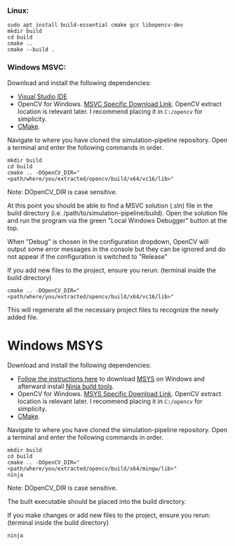 ### Linux:

```
sudo apt install build-essential cmake gcc libopencv-dev
mkdir build
cd build
cmake ..
cmake --build .
```

### Windows MSVC:

Download and install the following dependencies:

- [Visual Studio IDE](https://visualstudio.microsoft.com/thank-you-downloading-visual-studio/?sku=Community&channel=Release&version=VS2022&source=VSLandingPage&cid=3602&passive=false)
- OpenCV for Windows. [MSVC Specific Download Link](https://github.com/opencv/opencv/releases/download/4.9.0/opencv-4.9.0-windows.exe). OpenCV extract location is relevant later. I recommend placing it in `C:/opencv` for simplicity.
- [CMake](https://github.com/Kitware/CMake/releases/download/v3.29.0-rc3/cmake-3.29.0-rc3-windows-x86_64.msi).

Navigate to where you have cloned the simulation-pipeline repository. Open a terminal and enter the following commands in order.

```
mkdir build
cd build
cmake .. -DOpenCV_DIR="<path/where/you/extracted/opencv/build/x64/vc16/lib>"
```

Note: DOpenCV_DIR is case sensitive.

At this point you should be able to find a MSVC solution (.sln) file in the build directory (i.e. /path/to/simulation-pipeline/build).
Open the solution file and run the program via the green "Local Windows Debugger" button at the top.

When "Debug" is chosen in the configuration dropdown, OpenCV will output some error messages in the console but they can be ignored and do not appear if the configuration is switched to "Release"

If you add new files to the project, ensure you rerun: (terminal inside the build directory)

```
cmake .. -DOpenCV_DIR="<path/where/you/extracted/opencv/build/x64/vc16/lib>"
```

This will regenerate all the necessary project files to recognize the newly added file.

# Windows MSYS

Download and install the following dependencies:

- [Follow the instructions here](https://www.msys2.org/) to download [MSYS](https://github.com/msys2/msys2-installer/releases/download/2024-01-13/msys2-x86_64-20240113.exe) on Windows and afterward install [Ninja build tools](https://packages.msys2.org/package/mingw-w64-x86_64-ninja).
- OpenCV for Windows. [MSYS Specific Download Link](https://github.com/huihut/OpenCV-MinGW-Build/tree/OpenCV-4.5.5-x64). OpenCV extract location is relevant later. I recommend placing it in `C:/opencv` for simplicity.
- [CMake](<(https://github.com/Kitware/CMake/releases/download/v3.29.0-rc3/cmake-3.29.0-rc3-windows-x86_64.msi)>).

Navigate to where you have cloned the simulation-pipeline repository. Open a terminal and enter the following commands in order.

```
mkdir build
cd build
cmake .. -DOpenCV_DIR="<path/where/you/extracted/opencv/build/x64/mingw/lib>"
ninja
```

Note: DOpenCV_DIR is case sensitive.

The built executable should be placed into the build directory.

If you make changes or add new files to the project, ensure you rerun: (terminal inside the build directory)

```
ninja
```
